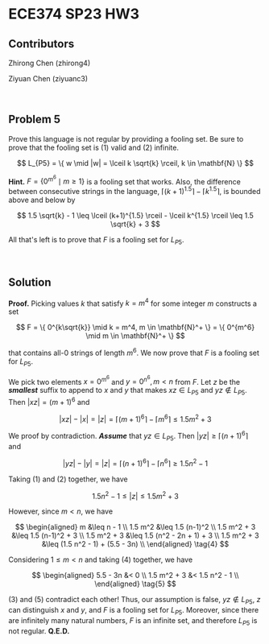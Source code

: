 # ECE374 SP23 HW3

## Contributors

Zhirong Chen (zhirong4)

Ziyuan Chen (ziyuanc3)

<br>

## Problem 5

Prove this language is not regular by providing a fooling set. Be sure to prove that the fooling set is (1) valid and (2) infinite.

$$ L_{P5} = \{ w \mid |w| = \lceil k \sqrt{k} \rceil, k \in \mathbf{N} \} $$

**Hint.** $F = \{ 0^{m^6} \mid m \geq 1 \}$ is a fooling set that works. Also, the difference between consecutive strings in the language, $\lceil (k+1)^{1.5} \rceil - \lceil k^{1.5} \rceil$, is bounded above and below by

$$ 1.5 \sqrt{k} - 1 \leq \lceil (k+1)^{1.5} \rceil - \lceil k^{1.5} \rceil \leq 1.5 \sqrt{k} + 3 $$

All that's left is to prove that $F$ is a fooling set for $L_{P5}$.

<br>

## Solution

**Proof.** Picking values $k$ that satisfy $k = m^4$ for some integer $m$ constructs a set

$$ F = \{ 0^{k\sqrt{k}} \mid k = m^4, m \in \mathbf{N}^+ \} = \{ 0^{m^6} \mid m \in \mathbf{N}^+ \} $$

that contains all-$0$ strings of length $m^6$. We now prove that $F$ is a fooling set for $L_{P5}$.

We pick two elements $x = 0^{m^6}$ and $y = 0^{n^6}, m < n$ from $F$. Let $z$ be the ***smallest*** suffix to append to $x$ and $y$ that makes $xz \in L_{P5}$ and $yz \notin L_{P5}$. Then $|xz| = (m+1)^6$ and

$$ |xz| - |x| = |z| = \lceil (m+1)^6 \rceil - \lceil m^6 \rceil \leq 1.5 m^2 + 3 \tag{1} $$

We proof by contradiction. ***Assume*** that $yz \in L_{P5}$. Then $|yz| \geq \lceil (n+1)^6 \rceil$ and

$$ |yz| - |y| = |z| = \lceil (n+1)^6 \rceil - \lceil n^6 \rceil \geq 1.5 n^2 - 1 \tag{2}$$

Taking $(1)$ and $(2)$ together, we have

$$ 1.5 n^2 - 1 \leq |z| \leq 1.5 m^2 + 3 \tag{3} $$

However, since $m < n$, we have

$$ \begin{aligned}
m &\leq n - 1 \\
1.5 m^2 &\leq 1.5 (n-1)^2 \\
1.5 m^2 + 3 &\leq 1.5 (n-1)^2 + 3 \\
1.5 m^2 + 3 &\leq 1.5 (n^2 - 2n + 1) + 3 \\
1.5 m^2 + 3 &\leq (1.5 n^2 - 1) + (5.5 - 3n) \\
\end{aligned} \tag{4} $$

Considering $1 \leq m < n$ and taking $(4)$ together, we have

$$ \begin{aligned}
5.5 - 3n &< 0 \\
1.5 m^2 + 3 &< 1.5 n^2 - 1 \\
\end{aligned} \tag{5} $$

$(3)$ and $(5)$ contradict each other! Thus, our assumption is false, $yz \notin L_{P5}$, $z$ can distinguish $x$ and $y$, and $F$ is a fooling set for $L_{P5}$. Moreover, since there are infinitely many natural numbers, $F$ is an infinite set, and therefore $L_{P5}$ is not regular. **Q.E.D.**
